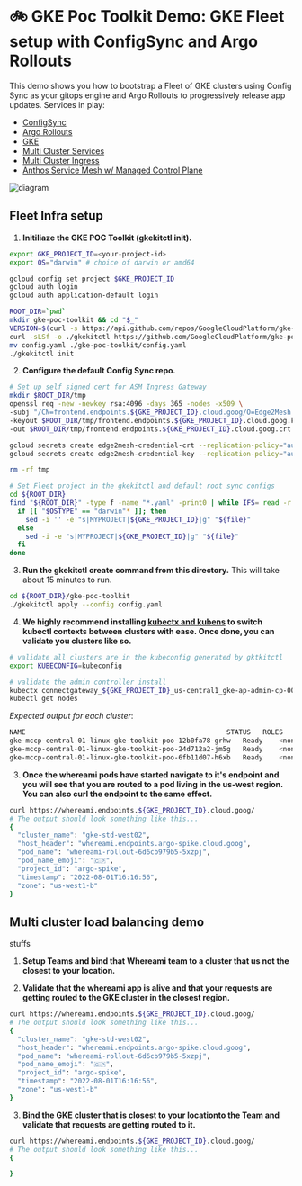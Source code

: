 # 🚲 GKE Poc Toolkit Demo: GKE Fleet setup with ConfigSync and Argo Rollouts
This demo shows you how to bootstrap a Fleet of GKE clusters using Config Sync as your gitops engine and Argo Rollouts to progressively release app updates.
Services in play:
* [ConfigSync](https://cloud.google.com/anthos-config-management/docs/config-sync-overview)
* [Argo Rollouts](https://argoproj.github.io/argo-rollouts/)
* [GKE](https://cloud.google.com/kubernetes-engine/docs)
* [Multi Cluster Services](https://cloud.google.com/kubernetes-engine/docs/concepts/multi-cluster-services)
* [Multi Cluster Ingress](https://cloud.google.com/kubernetes-engine/docs/concepts/multi-cluster-ingress)
* [Anthos Service Mesh w/ Managed Control Plane](https://cloud.google.com/service-mesh/docs/overview#managed_anthos_service_mesh)



![diagram](assets/diagram.png)

## Fleet Infra setup

1. **Initiliaze the GKE POC Toolkit (gkekitctl init).** 
```bash
export GKE_PROJECT_ID=<your-project-id>
export OS="darwin" # choice of darwin or amd64
```

```bash
gcloud config set project $GKE_PROJECT_ID
gcloud auth login
gcloud auth application-default login

ROOT_DIR=`pwd`
mkdir gke-poc-toolkit && cd "$_"
VERSION=$(curl -s https://api.github.com/repos/GoogleCloudPlatform/gke-poc-toolkit/releases/latest | grep browser_download_url | cut -d "/" -f 8 | tail -1)
curl -sLSf -o ./gkekitctl https://github.com/GoogleCloudPlatform/gke-poc-toolkit/releases/download/${VERSION}/gkekitctl-${OS} && chmod +x ./gkekitctl
mv config.yaml ./gke-poc-toolkit/config.yaml
./gkekitctl init
```

2. **Configure the default Config Sync repo.**
```bash
# Set up self signed cert for ASM Ingress Gateway
mkdir $ROOT_DIR/tmp
openssl req -new -newkey rsa:4096 -days 365 -nodes -x509 \
-subj "/CN=frontend.endpoints.${GKE_PROJECT_ID}.cloud.goog/O=Edge2Mesh Inc" \
-keyout $ROOT_DIR/tmp/frontend.endpoints.${GKE_PROJECT_ID}.cloud.goog.key \
-out $ROOT_DIR/tmp/frontend.endpoints.${GKE_PROJECT_ID}.cloud.goog.crt

gcloud secrets create edge2mesh-credential-crt --replication-policy="automatic" --data-file="$ROOT_DIR/tmp/frontend.endpoints.${GKE_PROJECT_ID}.cloud.goog.crt" --project ${GKE_PROJECT_ID}
gcloud secrets create edge2mesh-credential-key --replication-policy="automatic" --data-file="$ROOT_DIR/tmp/frontend.endpoints.${GKE_PROJECT_ID}.cloud.goog.key" --project ${GKE_PROJECT_ID}

rm -rf tmp

# Set Fleet project in the gkekitctl and default root sync configs
cd ${ROOT_DIR}
find "${ROOT_DIR}" -type f -name "*.yaml" -print0 | while IFS= read -r -d '' file; do
  if [[ "$OSTYPE" == "darwin"* ]]; then
    sed -i '' -e "s|MYPROJECT|${GKE_PROJECT_ID}|g" "${file}"
  else
    sed -i -e "s|MYPROJECT|${GKE_PROJECT_ID}|g" "${file}"
  fi
done
```

<!-- 3. **Export vars and add them to your GKE POC toolkit config.yaml.**
``` bash
cd ${ROOT_DIR}/gke-poc-toolkit 
if [[ "$OSTYPE" == "darwin"* ]]; then
  sed -i '' -e "s/clustersProjectId: \"my-project\"/clustersProjectId: \"${GKE_PROJECT_ID}\"/g" config.yaml
  sed -i '' -e "s/fleetProjectId: \"my-project\"/fleetProjectId: \"${GKE_PROJECT_ID}\"/g" config.yaml
  sed -i '' -e "s/vpcProjectId: \"my-project\"/vpcProjectId: \"${GKE_PROJECT_ID}\"/g" config.yaml
else
  sed -i -e "s/clustersProjectId: \"my-project\"/clustersProjectId: \"${GKE_PROJECT_ID}\"/g" config.yaml
  sed -i -e "s/fleetProjectId: \"my-project\"/fleetProjectId: \"${GKE_PROJECT_ID}\"/g" config.yaml
  sed -i -e "s/vpcProjectId: \"my-project\"/vpcProjectId: \"${GKE_PROJECT_ID}\"/g" config.yaml
fi
``` -->

3. **Run the gkekitctl create command from this directory.** This will take about 15 minutes to run.
```bash
cd ${ROOT_DIR}/gke-poc-toolkit
./gkekitctl apply --config config.yaml
```

4. **We highly recommend installing [kubectx and kubens](https://github.com/ahmetb/kubectx) to switch kubectl contexts between clusters with ease. Once done, you can validate you clusters like so.**
```bash
# validate all clusters are in the kubeconfig generated by gktkitctl
export KUBECONFIG=kubeconfig

# validate the admin controller install
kubectx connectgateway_${GKE_PROJECT_ID}_us-central1_gke-ap-admin-cp-00
kubectl get nodes
```

*Expected output for each cluster*: 
```bash
NAME                                                  STATUS   ROLES    AGE   VERSION
gke-mccp-central-01-linux-gke-toolkit-poo-12b0fa78-grhw   Ready    <none>   11m   v1.21.6-gke.1500
gke-mccp-central-01-linux-gke-toolkit-poo-24d712a2-jm5g   Ready    <none>   11m   v1.21.6-gke.1500
gke-mccp-central-01-linux-gke-toolkit-poo-6fb11d07-h6xb   Ready    <none>   11m   v1.21.6-gke.1500
```

3. **Once the whereami pods have started navigate to it's endpoint and you will see that you are routed to a pod living in the us-west region. You can also curl the endpoint to the same effect.**
```bash
curl https://whereami.endpoints.${GKE_PROJECT_ID}.cloud.goog/
# The output should look something like this...
{
  "cluster_name": "gke-std-west02", 
  "host_header": "whereami.endpoints.argo-spike.cloud.goog", 
  "pod_name": "whereami-rollout-6d6cb979b5-5xzpj", 
  "pod_name_emoji": "🇨🇵", 
  "project_id": "argo-spike", 
  "timestamp": "2022-08-01T16:16:56", 
  "zone": "us-west1-b"
}
```

## Multi cluster load balancing demo
stuffs

1. **Setup Teams and bind that Whereami team to a cluster that us not the closest to your location.**


2. **Validate that the whereami app is alive and that your requests are getting routed to the GKE cluster in the closest region.**
```bash
curl https://whereami.endpoints.${GKE_PROJECT_ID}.cloud.goog/
# The output should look something like this...
{
  "cluster_name": "gke-std-west02", 
  "host_header": "whereami.endpoints.argo-spike.cloud.goog", 
  "pod_name": "whereami-rollout-6d6cb979b5-5xzpj", 
  "pod_name_emoji": "🇨🇵", 
  "project_id": "argo-spike", 
  "timestamp": "2022-08-01T16:16:56", 
  "zone": "us-west1-b"
}
```

3. **Bind the GKE cluster that is closest to your locationto the Team and validate that requests are getting routed to it.**
```bash
curl https://whereami.endpoints.${GKE_PROJECT_ID}.cloud.goog/
# The output should look something like this...
{

}
```

